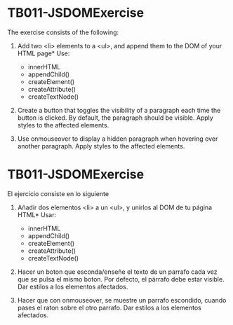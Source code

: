 # TB011-JSDOMExercise
The exercise consists of the following:

1. Add two &lt;li&gt; elements to a &lt;ul&gt;, and append them to the DOM of your HTML page*
	Use:

	- innerHTML
	- appendChild()
	- createElement()
	- createAttribute()
	- createTextNode()
	
2. Create a button that toggles the visibility of a paragraph each time the button is clicked. By default, the paragraph should be visible. Apply styles to the affected elements.

3. Use onmouseover to display a hidden paragraph when hovering over another paragraph. Apply styles to the affected elements.



# TB011-JSDOMExercise #

El ejercicio consiste en lo siguiente

1. Añadir dos elementos &lt;li&gt; a un &lt;ul&gt;, y unirlos al DOM de tu página HTML*
	Usar:
	- innerHTML
	- appendChild()
	- createElement()
	- createAttribute()
	- createTextNode()

2. Hacer un boton que esconda/enseñe el texto de un parrafo cada vez que se pulsa el mismo boton. Por defecto, el párrafo debe estar visible. Dar estilos a los elementos afectados.

3. Hacer que con onmouseover, se muestre un parrafo escondido, cuando pases el raton sobre el otro parrafo. Dar estilos a los elementos afectados.